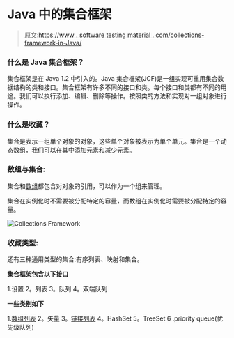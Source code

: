 # Java 中的集合框架

> 原文:[https://www . software testing material . com/collections-framework-in-Java/](https://www.softwaretestingmaterial.com/collections-framework-in-java/)

### 什么是 Java 集合框架？

集合框架是在 Java 1.2 中引入的。Java 集合框架(JCF)是一组实现可重用集合数据结构的类和接口。集合框架有许多不同的接口和类。每个接口和类都有不同的用途。我们可以执行添加、编辑、删除等操作。按照类的方法和实现对一组对象进行操作。

### 什么是收藏？

集合是表示一组单个对象的对象，这些单个对象被表示为单个单元。集合是一个动态数组，我们可以在其中添加元素和减少元素。

### 数组与集合:

集合和[数组](https://www.softwaretestingmaterial.com/arrays-in-java/)都包含对对象的引用，可以作为一个组来管理。

集合在实例化时不需要被分配特定的容量，而数组在实例化时需要被分配特定的容量。

![Collections Framework](../Images/f234e23b5aee1af5099ce02b9ec22166.png)

### 收藏类型:

还有三种通用类型的集合:有序列表、映射和集合。

**集合框架包含以下接口**

1.设置
2。列表
3。队列
4。双端队列

**一些类别如下**

1.[数组列表](https://www.softwaretestingmaterial.com/arraylist-in-java/)
2。矢量
3。[链接列表](https://www.softwaretestingmaterial.com/linkedlist-in-java/)
4。HashSet
5。TreeSet
6 .priority queue(优先级队列)